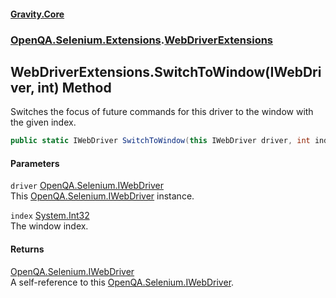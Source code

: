 #### [Gravity.Core](./index.md 'index')
### [OpenQA.Selenium.Extensions](./OpenQA-Selenium-Extensions.md 'OpenQA.Selenium.Extensions').[WebDriverExtensions](./OpenQA-Selenium-Extensions-WebDriverExtensions.md 'OpenQA.Selenium.Extensions.WebDriverExtensions')
## WebDriverExtensions.SwitchToWindow(IWebDriver, int) Method
Switches the focus of future commands for this driver to the window with the given index.  
```csharp
public static IWebDriver SwitchToWindow(this IWebDriver driver, int index);
```
#### Parameters
<a name='OpenQA-Selenium-Extensions-WebDriverExtensions-SwitchToWindow(IWebDriver_int)-driver'></a>
`driver` [OpenQA.Selenium.IWebDriver](https://docs.microsoft.com/en-us/dotnet/api/OpenQA.Selenium.IWebDriver 'OpenQA.Selenium.IWebDriver')  
This [OpenQA.Selenium.IWebDriver](https://docs.microsoft.com/en-us/dotnet/api/OpenQA.Selenium.IWebDriver 'OpenQA.Selenium.IWebDriver') instance.  
  
<a name='OpenQA-Selenium-Extensions-WebDriverExtensions-SwitchToWindow(IWebDriver_int)-index'></a>
`index` [System.Int32](https://docs.microsoft.com/en-us/dotnet/api/System.Int32 'System.Int32')  
The window index.  
  
#### Returns
[OpenQA.Selenium.IWebDriver](https://docs.microsoft.com/en-us/dotnet/api/OpenQA.Selenium.IWebDriver 'OpenQA.Selenium.IWebDriver')  
A self-reference to this [OpenQA.Selenium.IWebDriver](https://docs.microsoft.com/en-us/dotnet/api/OpenQA.Selenium.IWebDriver 'OpenQA.Selenium.IWebDriver').  
